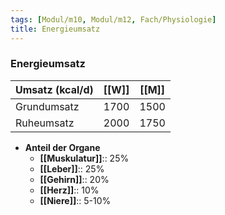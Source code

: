 ```yaml
---
tags: [Modul/m10, Modul/m12, Fach/Physiologie]
title: Energieumsatz
---
```

### Energieumsatz 
|Umsatz (kcal/d)|[[W]]|[[M]]|
|-|-|-|
|Grundumsatz|1700|1500|
|Ruheumsatz|2000|1750|
- **Anteil der Organe**
	- **[[Muskulatur]]**:: 25%
	- **[[Leber]]**:: 25%
	- **[[Gehirn]]**:: 20%
	- **[[Herz]]**:: 10%
	- **[[Niere]]**:: 5-10%